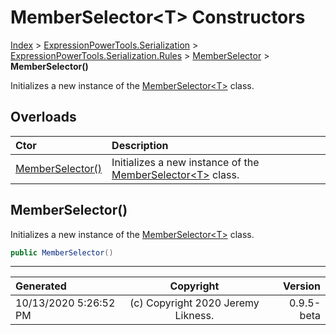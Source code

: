 ﻿# MemberSelector&lt;T> Constructors

[Index](../index.md) > [ExpressionPowerTools.Serialization](ExpressionPowerTools.Serialization.a.md) > [ExpressionPowerTools.Serialization.Rules](ExpressionPowerTools.Serialization.Rules.n.md) > [MemberSelector<T>](ExpressionPowerTools.Serialization.Rules.MemberSelector`1.cs.md) > **MemberSelector()**

Initializes a new instance of the [MemberSelector&lt;T>](ExpressionPowerTools.Serialization.Rules.MemberSelector`1.cs.md) class.

## Overloads

| Ctor | Description |
| :-- | :-- |
| [MemberSelector()](#memberselector) | Initializes a new instance of the [MemberSelector&lt;T>](ExpressionPowerTools.Serialization.Rules.MemberSelector`1.cs.md) class. |

## MemberSelector()

Initializes a new instance of the [MemberSelector&lt;T>](ExpressionPowerTools.Serialization.Rules.MemberSelector`1.cs.md) class.

```csharp
public MemberSelector()
```



---

| Generated | Copyright | Version |
| :-- | :-: | --: |
| 10/13/2020 5:26:52 PM | (c) Copyright 2020 Jeremy Likness. | 0.9.5-beta |
